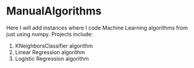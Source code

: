 # ManualAlgorithms
Here I will add instances where I code Machine Learning algorithms from just using numpy. Projects include:

1. KNeighborsClassifier algorithm
2. Linear Regression algorithm
3. Logistic Regression algorithm
